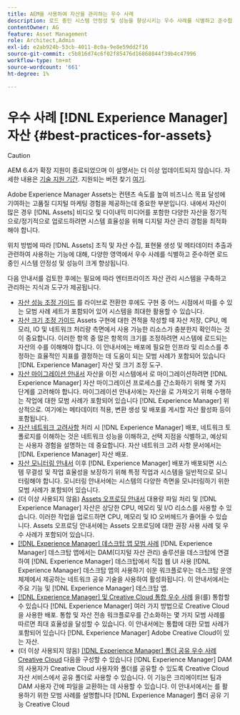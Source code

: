```yaml
---
title: AEM을 사용하여 자산을 관리하는 우수 사례
description: 로드 중인 시스템 안정성 및 성능을 향상시키는 우수 사례를 식별하고 준수합니다 [!DNL Experience Manager] 자산을 수집 및 처리하는 데 사용되는 자산 배포 및 기능입니다.
contentOwner: AG
feature: Asset Management
role: Architect,Admin
exl-id: e2ab924b-53cb-4011-8c0a-9e8e59dd2f16
source-git-commit: c5b816d74c6f02f85476d16868844f39b4c47996
workflow-type: tm+mt
source-wordcount: '661'
ht-degree: 1%

---
```


# 우수 사례 [!DNL Experience Manager] 자산 {#best-practices-for-assets}

>[!CAUTION]
>
>AEM 6.4가 확장 지원이 종료되었으며 이 설명서는 더 이상 업데이트되지 않습니다. 자세한 내용은 [기술 지원 기간](https://helpx.adobe.com/kr/support/programs/eol-matrix.html). 지원되는 버전 찾기 [여기](https://experienceleague.adobe.com/docs/).

Adobe Experience Manager Assets는 컨텐츠 속도를 높여 비즈니스 목표 달성에 기여하는 고품질 디지털 마케팅 경험을 제공하는데 중요한 부분입니다. 내에서 자산이 많은 경우 [!DNL Assets] 비디오 및 다이내믹 미디어를 포함한 다양한 자산을 정기적으로/정기적으로 업로드하려면 시스템 효율성을 위해 디지털 자산 관리 경험을 최적화해야 합니다.

위치 방법에 따라 [!DNL Assets] 조직 및 자산 수집, 표현물 생성 및 메타데이터 추출과 관련하여 사용하는 기능에 대해, 다양한 영역에서 우수 사례를 식별하고 준수하면 로드 중인 시스템 안정성 및 성능이 크게 향상됩니다.

다음 안내서를 검토한 후에는 필요에 따라 엔터프라이즈 자산 관리 시스템을 구축하고 관리하는 지식과 도구가 제공됩니다.

* [자산 성능 조정 가이드](performance-tuning-guidelines.md)
를 라이브로 전환한 후에도 구현 중 어느 시점에서 따를 수 있는 모범 사례 세트가 포함되어 있어 시스템을 최대한 활용할 수 있습니다.
* [자산 크기 조정 가이드](assets-sizing-guide.md)
Assets 구현에 대한 견적을 작성할 때 자산 저장, CPU, 메모리, IO 및 네트워크 처리량 측면에서 사용 가능한 리소스가 충분한지 확인하는 것이 중요합니다. 이러한 항목 중 많은 항목의 크기를 조정하려면 시스템에 로드되는 자산의 수를 이해해야 합니다. 이 안내서에는 배포에 필요한 인프라 및 리소스를 추정하는 효율적인 지표를 결정하는 데 도움이 되는 모범 사례가 포함되어 있습니다 [!DNL Experience Manager] 자산 및 크기 조정 도구.
* [자산 마이그레이션 안내서](assets-migration-guide.md)
자산을 이전 시스템에서 로 마이그레이션하려면 [!DNL Experience Manager] 자산 마이그레이션 프로세스를 간소화하기 위해 몇 가지 단계를 고려해야 합니다. 마이그레이션 안내서에는 자산을 로 가져오기 위해 수행하는 작업에 대한 모범 사례가 포함되어 있습니다 [!DNL Experience Manager] 위상적으로. 여기에는 메타데이터 적용, 변환 생성 및 배포를 게시할 자산 활성화 등이 포함됩니다.
* [자산 네트워크 고려사항](assets-network-considerations.md)
처리 시 [!DNL Experience Manager] 배포, 네트워크 토폴로지를 이해하는 것은 네트워크 성능을 이해하고, 선택 지점을 식별하고, 예상되는 사용자 경험을 설명하는 데 중요합니다. 자산 네트워크 고려 사항 문서에서는 [!DNL Experience Manager] 자산 배포.
* [자산 모니터링 안내서](assets-monitoring-best-practices.md)
이후 [!DNL Experience Manager] 배포가 배포되면 시스템 무결성 및 작업 효율성을 보장하기 위해 특정 작업과 시스템을 일반적으로 모니터링해야 합니다. 모니터링 안내서에는 시스템의 다양한 측면을 모니터링하기 위한 모범 사례가 포함되어 있습니다.
* (더 이상 사용되지 않음) [Assets 오프로딩 안내서](assets-offloading-best-practices.md)
대용량 파일 처리 및 [!DNL Experience Manager] 자산은 상당한 CPU, 메모리 및 I/O 리소스를 사용할 수 있습니다. 이러한 작업을 업로드하면 CPU, 메모리 및 IO 오버헤드가 줄어들 수 있습니다. Assets 오프로딩 안내서에는 Assets 오프로딩에 대한 권장 사용 사례 및 우수 사례가 포함되어 있습니다.
* [[!DNL Experience Manager] 데스크탑 앱 모범 사례](https://helpx.adobe.com/experience-manager/desktop-app/aem-desktop-app-best-practices.html)
   [!DNL Experience Manager] 데스크탑 앱에서는 DAM(디지털 자산 관리) 솔루션을 데스크탑에 연결하여 [!DNL Experience Manager] 데스크탑에서 직접 웹 UI 사용 [!DNL Experience Manager] 데스크탑 앱의 사용하기 쉬운 워크플로우는 데스크탑 운영 체제에서 제공하는 네트워크 공유 기술을 사용하여 활성화됩니다. 이 안내서에서는 주요 기능 및 [!DNL Experience Manager] 데스크탑 앱.
* [[!DNL Experience Manager] 및 Creative Cloud 통합 우수 사례](aem-cc-integration-best-practices.md)
을(를) 통합할 수 있습니다 [!DNL Experience Manager] 여러 가지 방법으로 Creative Cloud을 사용한 배포. 통합 및 자산 전송 워크플로우를 간소화하는 몇 가지 모범 사례를 따르면 최대 효율성을 달성할 수 있습니다. 이 안내서에는 통합에 대한 모범 사례가 포함되어 있습니다 [!DNL Experience Manager] Adobe Creative Cloud이 있는 자산.
* (더 이상 사용되지 않음) [[!DNL Experience Manager] 폴더 공유 우수 사례 Creative Cloud](aem-cc-folder-sharing-best-practices.md)
다음을 구성할 수 있습니다 [!DNL Experience Manager] DAM의 사용자가 Creative Cloud 사용자와 폴더를 공유할 수 있도록 Creative Cloud 자산 서비스에서 공유 폴더로 사용할 수 있습니다. 이 기능은 크리에이티브 팀과 DAM 사용자 간에 파일을 교환하는 데 사용할 수 있습니다. 이 안내서에서는 를 활용하기 위한 모범 사례를 설명합니다 [!DNL Experience Manager] 폴더 공유 기능 Creative Cloud
